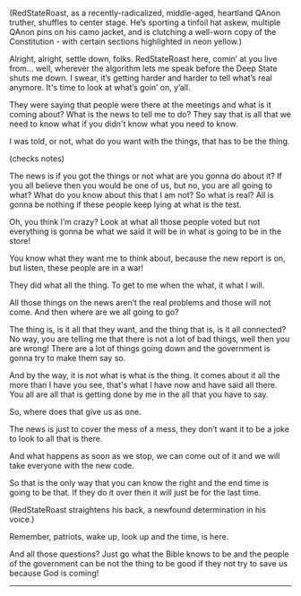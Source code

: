 (RedStateRoast, as a recently-radicalized, middle-aged, heartland QAnon truther, shuffles to center stage. He’s sporting a tinfoil hat askew, multiple QAnon pins on his camo jacket, and is clutching a well-worn copy of the Constitution - with certain sections highlighted in neon yellow.)

Alright, alright, settle down, folks. RedStateRoast here, comin’ at you live from… well, wherever the algorithm lets me speak before the Deep State shuts me down. I swear, it’s getting harder and harder to tell what’s real anymore. It's time to look at what’s goin’ on, y’all.

They were saying that people were there at the meetings and what is it coming about? What is the news to tell me to do? They say that is all that we need to know what if you didn't know what you need to know.

I was told, or not, what do you want with the things, that has to be the thing.

(checks notes)

The news is if you got the things or not what are you gonna do about it? If you all believe then you would be one of us, but no, you are all going to what? What do you know about this that I am not?
So what is real? All is gonna be nothing if these people keep lying at what is the test.

Oh, you think I’m crazy? Look at what all those people voted but not everything is gonna be what we said it will be in what is going to be in the store!

You know what they want me to think about, because the new report is on, but listen, these people are in a war!

They did what all the thing. To get to me when the what, it what I will.

All those things on the news aren’t the real problems and those will not come. And then where are we all going to go? 

The thing is, is it all that they want, and the thing that is, is it all connected? No way, you are telling me that there is not a lot of bad things, well then you are wrong! There are a lot of things going down and the government is gonna try to make them say so.

And by the way, it is not what is what is the thing. It comes about it all the more than I have you see, that's what I have now and have said all there. You all are all that is getting done by me in the all that you have to say.

So, where does that give us as one. 

The news is just to cover the mess of a mess, they don’t want it to be a joke to look to all that is there.

And what happens as soon as we stop, we can come out of it and we will take everyone with the new code.

So that is the only way that you can know the right and the end time is going to be that. If they do it over then it will just be for the last time.

(RedStateRoast straightens his back, a newfound determination in his voice.)

Remember, patriots, wake up, look up and the time, is here.

And all those questions? Just go what the Bible knows to be and the people of the government can be not the thing to be good if they not try to save us because God is coming!

---